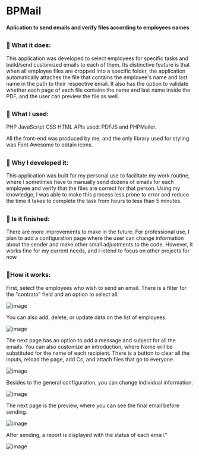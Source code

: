 # BPMail
**Aplication to send emails and verify files according to employees names**

##
<h3>🔹 What it does:</h3>

This application was developed to select employees for specific tasks and build/send customized emails to each of them. Its distinctive feature is that when all employee files are dropped into a specific folder, the application automatically attaches the file that contains the employee's name and last name in the path to their respective email. It also has the option to validate whether each page of each file contains the name and last name inside the PDF, and the user can preview the file as well.
##
<h3>🔹 What I used:</h3>

PHP
JavaScript
CSS
HTML
APIs used: PDFJS and PHPMailer.

All the front-end was produced by me, and the only library used for styling was Font Awesome to obtain icons.
##
<h3>🔹 Why I developed it:</h3>

This application was built for my personal use to facilitate my work routine, where I sometimes have to manually send dozens of emails for each employee and verify that the files are correct for that person. Using my knowledge, I was able to make this process less prone to error and reduce the time it takes to complete the task from hours to less than 5 minutes.
##
<h3>🔹 Is it finished:</h3>

There are more improvements to make in the future. For professional use, I plan to add a configuration page where the user can change information about the sender and make other small adjustments to the code. However, it works fine for my current needs, and I intend to focus on other projects for now.
##
<h3>🔹How it works: </h3>

First, select the employees who wish to send an email. There is a filter for the "contrato" field and an option to select all.

![image](https://user-images.githubusercontent.com/95390786/235407209-7c256669-7c2a-4d08-9787-c2b419cec119.png)

You can also add, delete, or update data on the list of employees.

![image](https://user-images.githubusercontent.com/95390786/235408444-7b95d4d6-7a59-4901-ba6a-77cd25b6ec0b.png)

The next page has an option to add a message and subject for all the emails. You can also customize an introduction, where Nome will be substituted for the name of each recipient. There is a button to clear all the inputs, reload the page, add Cc, and attach files that go to everyone.

![image](https://user-images.githubusercontent.com/95390786/235407974-0c37169f-3791-47d8-ac7f-feb8c61e9cd7.png)

Besides to the general configuration, you can change individual information.

![image](https://user-images.githubusercontent.com/95390786/235409385-32573e3a-1754-4b18-86da-c4a90edf628b.png)

The next page is the preview, where you can see the final email before sending.

![image](https://user-images.githubusercontent.com/95390786/235409506-62e28da4-cae5-4290-aa1d-11032fe33635.png)

After sending, a report is displayed with the status of each email."

![image](https://user-images.githubusercontent.com/95390786/235417138-b6d5e94e-6eb4-4d3b-9521-6d4f9f13456e.png)

